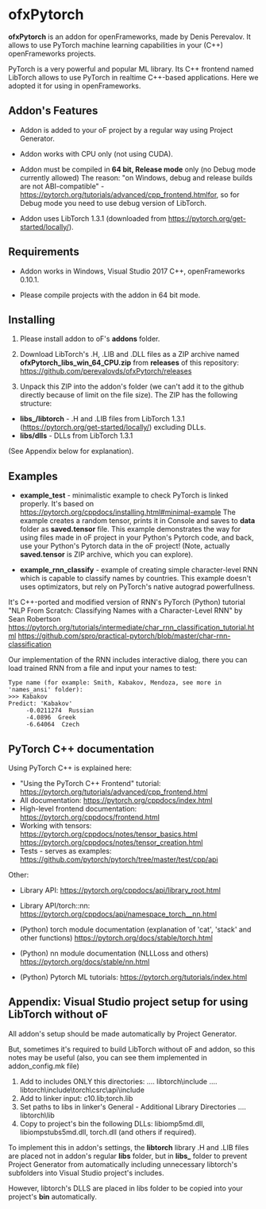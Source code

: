 # ofxPytorch

**ofxPytorch** is an addon for openFrameworks, made by Denis Perevalov.
It allows to use PyTorch machine learning capabilities in your (C++) openFrameworks projects. 

PyTorch is a very powerful and popular ML library. Its C++ frontend named LibTorch allows 
to use PyTorch in realtime C++-based applications. Here we adopted it for using in openFrameworks.

## Addon's Features

* Addon is added to your oF project by a regular way using Project Generator.

* Addon works with CPU only (not using CUDA).

* Addon must be compiled in **64 bit, Release mode** only (no Debug mode currently allowed)
The reason: "on Windows, debug and release builds are not ABI-compatible" - https://pytorch.org/tutorials/advanced/cpp_frontend.htmlfor,
so for Debug mode you need to use debug version of LibTorch.

* Addon uses LibTorch 1.3.1 (downloaded from https://pytorch.org/get-started/locally/).



## Requirements

* Addon works in Windows, Visual Studio 2017 C++, openFrameworks 0.10.1.

* Please compile projects with the addon in 64 bit mode.

## Installing

1. Please install addon to oF's **addons** folder.

2. Download LibTorch's .H, .LIB and .DLL files as a ZIP archive named **ofxPytorch_libs_win_64_CPU.zip**
from **releases** of this repository: https://github.com/perevalovds/ofxPytorch/releases

3. Unpack this ZIP into the addon's folder (we can't add it to the github directly because of limit on the file size).
The ZIP has the following structure:
* **libs_/libtorch** - .H and .LIB files from LibTorch 1.3.1 (https://pytorch.org/get-started/locally/) excluding DLLs.
* **libs/dlls** - DLLs from LibTorch 1.3.1

(See Appendix below for explanation).


## Examples

* **example_test** - minimalistic example to check PyTorch is linked properly. 
It's based on https://pytorch.org/cppdocs/installing.html#minimal-example
The example creates a random tensor, prints it in Console and saves to **data** folder as **saved.tensor** file.
This example demonstrates the way for using files made in oF project in your Python's Pytorch code, 
and back, use your Python's Pytorch data in the oF project!
(Note, actually **saved.tensor** is ZIP archive, which you can explore).

* **example_rnn_classify** - example of creating simple character-level RNN 
which is capable to classify names by countries. This example doesn't uses optimizators,
but rely on PyTorch's native autograd powerfullness.

It's C++-ported and modified version of RNN's PyTorch (Python) tutorial  
"NLP From Scratch: Classifying Names with a Character-Level RNN" by Sean Robertson
https://pytorch.org/tutorials/intermediate/char_rnn_classification_tutorial.html
https://github.com/spro/practical-pytorch/blob/master/char-rnn-classification

Our implementation of the RNN includes interactive dialog, there you can load trained RNN 
from a file and input your names to test:

```
Type name (for example: Smith, Kabakov, Mendoza, see more in 'names_ansi' folder):
>>> Kabakov
Predict: 'Kabakov'
     -0.0211274  Russian
     -4.0896  Greek
     -6.64064  Czech
```


## PyTorch C++ documentation 

Using PyTorch C++ is explained here: 
* "Using the PyTorch C++ Frontend" tutorial: https://pytorch.org/tutorials/advanced/cpp_frontend.html
* All documentation: https://pytorch.org/cppdocs/index.html
* High-level frontend documentation: https://pytorch.org/cppdocs/frontend.html
* Working with tensors: https://pytorch.org/cppdocs/notes/tensor_basics.html
https://pytorch.org/cppdocs/notes/tensor_creation.html
* Tests - serves as examples: https://github.com/pytorch/pytorch/tree/master/test/cpp/api

Other:
* Library API: https://pytorch.org/cppdocs/api/library_root.html
* Library API/torch::nn: https://pytorch.org/cppdocs/api/namespace_torch__nn.html
* (Python) torch module documentation (explanation of 'cat', 'stack' and other functions) https://pytorch.org/docs/stable/torch.html

* (Python) nn module documentation (NLLLoss and others) https://pytorch.org/docs/stable/nn.html

* (Python) Pytorch ML tutorials: https://pytorch.org/tutorials/index.html

## Appendix: Visual Studio project setup for using LibTorch without oF

All addon's setup should be made automatically by Project Generator.

But, sometimes it's required to build LibTorch without oF and addon, 
so this notes may be useful (also, you can see them implemented in addon_config.mk file)

1. Add to includes ONLY this directories: 
   .... libtorch\include
   .... libtorch\include\torch\csrc\api\include
2. Add to linker input:
     c10.lib;torch.lib    
3. Set paths to libs in linker's General - Additional Library Directories
   .... libtorch\lib
4. Copy to project's bin the following DLLs: libiomp5md.dll, libiompstubs5md.dll, torch.dll
(and others if required).

To implement this in addon's settings, the **libtorch** library .H and .LIB files
are placed not in addon's regular **libs** folder, 
but in **libs_** folder to prevent Project Generator from automatically including 
unnecessary libtorch's subfolders into Visual Studio project's includes.

However, libtorch's DLLS are placed in libs folder to be copied into your project's **bin** automatically.
